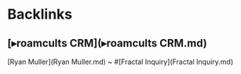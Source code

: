 
# Backlinks
## [▸roamcults CRM](▸roamcults CRM.md)
[Ryan Muller](Ryan Muller.md) ~ #[Fractal Inquiry](Fractal Inquiry.md)

